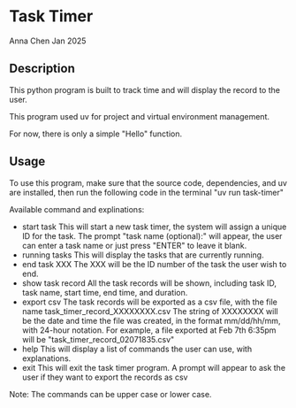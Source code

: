 # Task Timer
Anna Chen
Jan 2025

## Description
This python program is built to track time and will display the record to the user.

This program used uv for project and virtual environment management.

For now, there is only a simple "Hello" function.

## Usage
To use this program, make sure that the source code, dependencies, and uv are installed, then run the following code in the terminal "uv run task-timer"

Available command and explinations:
- start task
    This will start a new task timer, the system will assign a unique ID for the task.
    The prompt "task name (optional):" will appear, the user can enter a task name or just press "ENTER" to leave it blank.
- running tasks
    This will display the tasks that are currently running.
- end task XXX
    The XXX will be the ID number of the task the user wish to end.
- show task record
    All the task records will be shown, including task ID, task name, start time, end time, and duration.
- export csv
    The task records will be exported as a csv file, with the file name task_timer_record_XXXXXXXX.csv
    The string of XXXXXXXX will be the date and time the file was created, in the format mm/dd/hh/mm, with 24-hour notation.
    For example, a file exported at Feb 7th 6:35pm will be "task_timer_record_02071835.csv"
- help
    This will display a list of commands the user can use, with explanations.
- exit
    This will exit the task timer program. A prompt will appear to ask the user if they want to export the records as csv

Note: The commands can be upper case or lower case.






